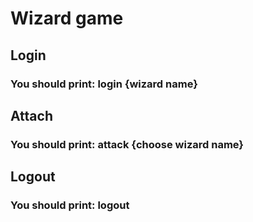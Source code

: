 # Wizard game

## Login
### You should print: login {wizard name}

## Attach
### You should print: attack {choose wizard name}

## Logout 
### You should print: logout

